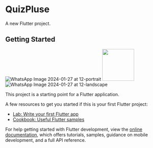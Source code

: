 # QuizPluse

A new Flutter project.

## Getting Started
![WhatsApp Image 2024-01-27 at 12-portrait](https://github.com/Rohit10gt/QuizPlus/assets/122485591/7cbcd3be-0a14-49a4-ad7d-2a44794c2ee7=100x100)
<img src="https://github.com/Rohit10gt/QuizPlus/assets/122485591/7cbcd3be-0a14-49a4-ad7d-2a44794c2ee7)" width="100" height="100">
![WhatsApp Image 2024-01-27 at 12-landscape](https://github.com/Rohit10gt/QuizPlus/assets/122485591/a6a3adc4-037f-4ba8-b950-b5c743ddab65=100x100)

This project is a starting point for a Flutter application.

A few resources to get you started if this is your first Flutter project:

- [Lab: Write your first Flutter app](https://docs.flutter.dev/get-started/codelab)
- [Cookbook: Useful Flutter samples](https://docs.flutter.dev/cookbook)

For help getting started with Flutter development, view the
[online documentation](https://docs.flutter.dev/), which offers tutorials,
samples, guidance on mobile development, and a full API reference.
